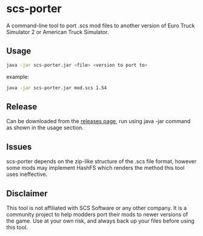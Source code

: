 # scs-porter

A command-line tool to port .scs mod files to another version of Euro Truck Simulator 2 or American Truck Simulator.

## Usage

```bash
java -jar scs-porter.jar <file> <version to port to>
```
example:

```bash
java -jar scs-porter.jar mod.scs 1.54
```

## Release

Can be downloaded from the [releases page](https://github.com/benjamincollu/scs-porter/releases), run using java -jar command as shown in the usage section.

## Issues

scs-porter depends on the zip-like structure of the .scs file format, however some mods may implement HashFS which renders the method this tool uses ineffective.

## Disclaimer

This tool is not affiliated with SCS Software or any other company. It is a community project to help modders port their mods to newer versions of the game. Use at your own risk, and always back up your files before using this tool.